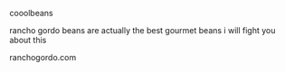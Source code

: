 cooolbeans

rancho gordo beans are actually the best gourmet beans i will fight you about this

ranchogordo.com

